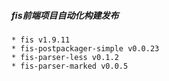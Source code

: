 ##### fis前端项目自动化构建发布

	* fis v1.9.11
	* fis-postpackager-simple v0.0.23
	* fis-parser-less v0.1.2
	* fis-parser-marked v0.0.5

